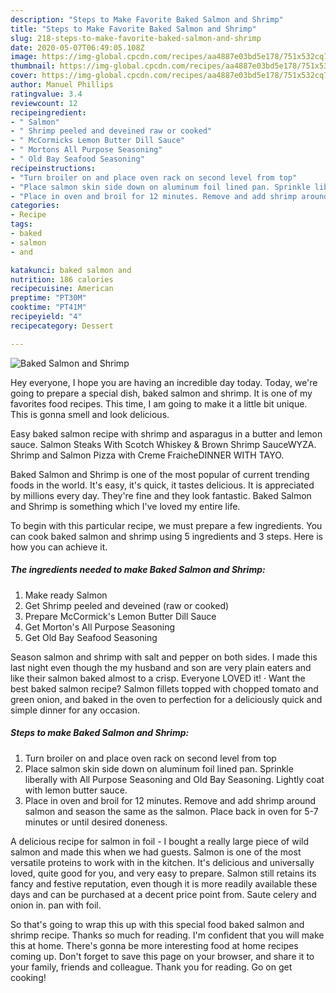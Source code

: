 ```yaml
---
description: "Steps to Make Favorite Baked Salmon and Shrimp"
title: "Steps to Make Favorite Baked Salmon and Shrimp"
slug: 218-steps-to-make-favorite-baked-salmon-and-shrimp
date: 2020-05-07T06:49:05.108Z
image: https://img-global.cpcdn.com/recipes/aa4887e03bd5e178/751x532cq70/baked-salmon-and-shrimp-recipe-main-photo.jpg
thumbnail: https://img-global.cpcdn.com/recipes/aa4887e03bd5e178/751x532cq70/baked-salmon-and-shrimp-recipe-main-photo.jpg
cover: https://img-global.cpcdn.com/recipes/aa4887e03bd5e178/751x532cq70/baked-salmon-and-shrimp-recipe-main-photo.jpg
author: Manuel Phillips
ratingvalue: 3.4
reviewcount: 12
recipeingredient:
- " Salmon"
- " Shrimp peeled and deveined raw or cooked"
- " McCormicks Lemon Butter Dill Sauce"
- " Mortons All Purpose Seasoning"
- " Old Bay Seafood Seasoning"
recipeinstructions:
- "Turn broiler on and place oven rack on second level from top"
- "Place salmon skin side down on aluminum foil lined pan. Sprinkle liberally with All Purpose Seasoning and Old Bay Seasoning. Lightly coat with lemon butter sauce."
- "Place in oven and broil for 12 minutes. Remove and add shrimp around salmon and season the same as the salmon. Place back in oven for 5-7 minutes or until desired doneness."
categories:
- Recipe
tags:
- baked
- salmon
- and

katakunci: baked salmon and 
nutrition: 186 calories
recipecuisine: American
preptime: "PT30M"
cooktime: "PT41M"
recipeyield: "4"
recipecategory: Dessert

---
```



![Baked Salmon and Shrimp](https://img-global.cpcdn.com/recipes/aa4887e03bd5e178/751x532cq70/baked-salmon-and-shrimp-recipe-main-photo.jpg)

Hey everyone, I hope you are having an incredible day today. Today, we're going to prepare a special dish, baked salmon and shrimp. It is one of my favorites food recipes. This time, I am going to make it a little bit unique. This is gonna smell and look delicious.

Easy baked salmon recipe with shrimp and asparagus in a butter and lemon sauce. Salmon Steaks With Scotch Whiskey &amp; Brown Shrimp SauceWYZA. Shrimp and Salmon Pizza with Creme FraicheDINNER WITH TAYO.

Baked Salmon and Shrimp is one of the most popular of current trending foods in the world. It's easy, it's quick, it tastes delicious. It is appreciated by millions every day. They're fine and they look fantastic. Baked Salmon and Shrimp is something which I've loved my entire life.


To begin with this particular recipe, we must prepare a few ingredients. You can cook baked salmon and shrimp using 5 ingredients and 3 steps. Here is how you can achieve it.

<!--inarticleads1-->

##### The ingredients needed to make Baked Salmon and Shrimp:

1. Make ready  Salmon
1. Get  Shrimp peeled and deveined (raw or cooked)
1. Prepare  McCormick&#39;s Lemon Butter Dill Sauce
1. Get  Morton&#39;s All Purpose Seasoning
1. Get  Old Bay Seafood Seasoning


Season salmon and shrimp with salt and pepper on both sides. I made this last night even though the my husband and son are very plain eaters and like their salmon baked almost to a crisp. Everyone LOVED it! · Want the best baked salmon recipe? Salmon fillets topped with chopped tomato and green onion, and baked in the oven to perfection for a deliciously quick and simple dinner for any occasion. 

<!--inarticleads2-->

##### Steps to make Baked Salmon and Shrimp:

1. Turn broiler on and place oven rack on second level from top
1. Place salmon skin side down on aluminum foil lined pan. Sprinkle liberally with All Purpose Seasoning and Old Bay Seasoning. Lightly coat with lemon butter sauce.
1. Place in oven and broil for 12 minutes. Remove and add shrimp around salmon and season the same as the salmon. Place back in oven for 5-7 minutes or until desired doneness.


A delicious recipe for salmon in foil - I bought a really large piece of wild salmon and made this when we had guests. Salmon is one of the most versatile proteins to work with in the kitchen. It&#39;s delicious and universally loved, quite good for you, and very easy to prepare. Salmon still retains its fancy and festive reputation, even though it is more readily available these days and can be purchased at a decent price point from. Saute celery and onion in. pan with foil. 

So that's going to wrap this up with this special food baked salmon and shrimp recipe. Thanks so much for reading. I'm confident that you will make this at home. There's gonna be more interesting food at home recipes coming up. Don't forget to save this page on your browser, and share it to your family, friends and colleague. Thank you for reading. Go on get cooking!
